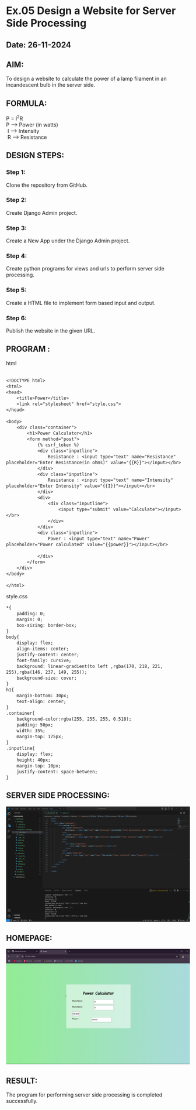 # Ex.05 Design a Website for Server Side Processing
## Date: 26-11-2024

## AIM:
 To design a website to calculate the power of a lamp filament in an incandescent bulb in the server side. 


## FORMULA:
P = I<sup>2</sup>R
<br> P --> Power (in watts)
<br> I --> Intensity
<br> R --> Resistance

## DESIGN STEPS:

### Step 1:
Clone the repository from GitHub.

### Step 2:
Create Django Admin project.

### Step 3:
Create a New App under the Django Admin project.

### Step 4:
Create python programs for views and urls to perform server side processing.

### Step 5:
Create a HTML file to implement form based input and output.

### Step 6:
Publish the website in the given URL.

## PROGRAM :

html
```

<!DOCTYPE html>
<html>
<head>
    <title>Power</title>
    <link rel="stylesheet" href="style.css">
</head>

<body>
    <div class="container">
        <h1>Power Calculator</h1>
        <form method="post">
            {% csrf_token %}
            <div class="inputline">
                Resistance : <input type="text" name="Resistance" placeholder="Enter Resistance(in ohms)" value="{{R}}"></input></br>
            </div>
            <div class="inputline">
                Resistance : <input type="text" name="Intensity" placeholder="Enter Intensity" value="{{I}}"></input></br>
            </div>
            <div>
                <div class="inputline">
                    <input type="submit" value="Calculate"></input></br>
                </div>
            </div>
            <div class="inputline">
                Power : <input type="text" name="Power" placeholder="Power calculated" value="{{power}}"></input></br>

            </div>
        </form>
    </div>
</body>

</html>

```
style.css

```
*{
    padding: 0;
    margin: 0;
    box-sizing: border-box;
}
body{
    display: flex;
    align-items: center;
    justify-content: center;
    font-family: cursive;
    background: linear-gradient(to left ,rgba(170, 218, 221, 255),rgba(146, 237, 149, 255));
    background-size: cover;
} 
h1{
    margin-bottom: 30px;
    text-align: center;
}
.container{
    background-color:rgba(255, 255, 255, 0.518);
    padding: 50px;
    width: 35%;
    margin-top: 175px;
}
.inputline{
    display: flex;
    height: 40px;
    margin-top: 10px;
    justify-content: space-between;
}

```


## SERVER SIDE PROCESSING:

![alt text](<Screenshot (54).png>)

## HOMEPAGE:

![alt text](<Screenshot (53)-1.png>)

## RESULT:
The program for performing server side processing is completed successfully.
